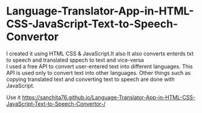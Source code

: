 # Language-Translator-App-in-HTML-CSS-JavaScript-Text-to-Speech-Convertor
I created it using HTML CSS & JavaScript.It also It also converts enterds txt to speech and translated sppech to text and vice-versa<br>
I used a free API to convert user-entered text into different languages.
This API is used only to convert text into other languages. Other things such as copying translated text and converting text to speech are done with JavaScript.

Use it https://sanchita76.github.io/Language-Translator-App-in-HTML-CSS-JavaScript-Text-to-Speech-Convertor-/
